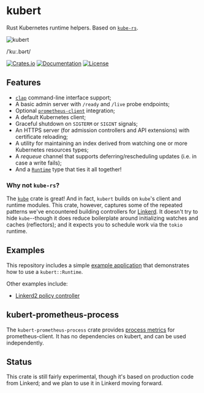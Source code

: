 # kubert

Rust Kubernetes runtime helpers. Based on [`kube-rs`][krs].

![kubert](https://user-images.githubusercontent.com/240738/154825590-5a94ca46-a453-4037-a738-26663b2c8630.png)

/ˈkuː.bərt/

[![Crates.io][crate-badge]][crate-url]
[![Documentation][docs-badge]][docs-url]
[![License](https://img.shields.io/crates/l/kubert)](LICENSE)

[crate-badge]: https://img.shields.io/crates/v/kubert.svg
[crate-url]: https://crates.io/crates/kubert
[docs-badge]: https://docs.rs/kubert/badge.svg
[docs-url]: https://docs.rs/kubert

## Features

* [`clap`](https://docs.rs/clap) command-line interface support;
* A basic admin server with `/ready` and `/live` probe endpoints;
* Optional [`prometheus-client`][pc] integration;
* A default Kubernetes client;
* Graceful shutdown on `SIGTERM` or `SIGINT` signals;
* An HTTPS server (for admission controllers and API extensions) with
  certificate reloading;
* A utility for maintaining an index derived from watching one or more
  Kubernetes resources types;
* A _requeue_ channel that supports deferring/rescheduling updates (i.e. in case
  a write fails);
* And a [`Runtime`][rt] type that ties it all together!

### Why not `kube-rs`?

The [`kube`][krs] crate is great! And in fact, `kubert` builds on `kube`'s
client and runtime modules. This crate, however, captures some of the repeated
patterns we've encountered building controllers for
[Linkerd](https://github.com/linkerd/linkerd2). It doesn't try to hide
`kube`--though it does reduce boilerplate around initializing watches and caches
(reflectors); and it expects you to schedule work via the `tokio` runtime.

## Examples

This repository includes a simple [example application](./examples) that
demonstrates how to use a `kubert::Runtime`.

Other examples include:

* [Linkerd2 policy controller](https://github.com/linkerd/linkerd2/blob/d4543cd86e427b241ce961b50dd83b1738c0b069/policy-controller/src/main.rs)

## kubert-prometheus-process

The `kubert-prometheus-process` crate provides [process metrics][pm] for
prometheus-client. It has no dependencies on kubert, and can be used
independently.

## Status

This crate is still fairly experimental, though it's based on production code
from Linkerd; and we plan to use it in Linkerd moving forward.

[krs]: https://docs.rs/kube
[pc]: https://docs.rs/prometheus-client
[pm]: https://prometheus.io/docs/instrumenting/writing_clientlibs/#process-metrics
[rt]: https://docs.rs/kubert/latest/kubert/runtime/struct.Runtime.html
